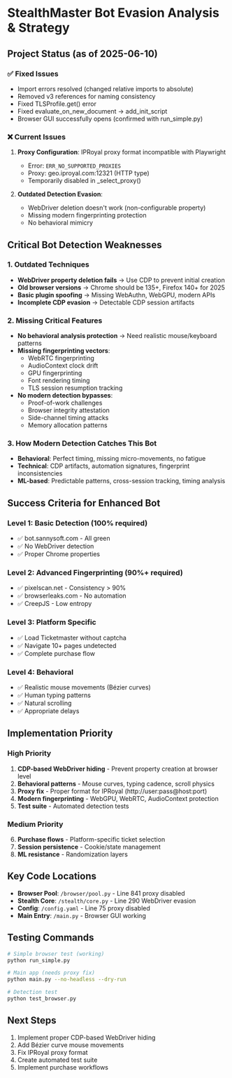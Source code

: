 # StealthMaster Bot Evasion Analysis & Strategy

## Project Status (as of 2025-06-10)

### ✅ Fixed Issues
- Import errors resolved (changed relative imports to absolute)
- Removed v3 references for naming consistency
- Fixed TLSProfile.get() error
- Fixed evaluate_on_new_document → add_init_script
- Browser GUI successfully opens (confirmed with run_simple.py)

### ❌ Current Issues
1. **Proxy Configuration**: IPRoyal proxy format incompatible with Playwright
   - Error: `ERR_NO_SUPPORTED_PROXIES`
   - Proxy: geo.iproyal.com:12321 (HTTP type)
   - Temporarily disabled in _select_proxy()

2. **Outdated Detection Evasion**:
   - WebDriver deletion doesn't work (non-configurable property)
   - Missing modern fingerprinting protection
   - No behavioral mimicry

## Critical Bot Detection Weaknesses

### 1. Outdated Techniques
- **WebDriver property deletion fails** → Use CDP to prevent initial creation
- **Old browser versions** → Chrome should be 135+, Firefox 140+ for 2025
- **Basic plugin spoofing** → Missing WebAuthn, WebGPU, modern APIs
- **Incomplete CDP evasion** → Detectable CDP session artifacts

### 2. Missing Critical Features
- **No behavioral analysis protection** → Need realistic mouse/keyboard patterns
- **Missing fingerprinting vectors**:
  - WebRTC fingerprinting
  - AudioContext clock drift
  - GPU fingerprinting
  - Font rendering timing
  - TLS session resumption tracking
- **No modern detection bypasses**:
  - Proof-of-work challenges
  - Browser integrity attestation
  - Side-channel timing attacks
  - Memory allocation patterns

### 3. How Modern Detection Catches This Bot
- **Behavioral**: Perfect timing, missing micro-movements, no fatigue
- **Technical**: CDP artifacts, automation signatures, fingerprint inconsistencies
- **ML-based**: Predictable patterns, cross-session tracking, timing analysis

## Success Criteria for Enhanced Bot

### Level 1: Basic Detection (100% required)
- ✅ bot.sannysoft.com - All green
- ✅ No WebDriver detection
- ✅ Proper Chrome properties

### Level 2: Advanced Fingerprinting (90%+ required)
- ✅ pixelscan.net - Consistency > 90%
- ✅ browserleaks.com - No automation
- ✅ CreepJS - Low entropy

### Level 3: Platform Specific
- ✅ Load Ticketmaster without captcha
- ✅ Navigate 10+ pages undetected
- ✅ Complete purchase flow

### Level 4: Behavioral
- ✅ Realistic mouse movements (Bézier curves)
- ✅ Human typing patterns
- ✅ Natural scrolling
- ✅ Appropriate delays

## Implementation Priority

### High Priority
1. **CDP-based WebDriver hiding** - Prevent property creation at browser level
2. **Behavioral patterns** - Mouse curves, typing cadence, scroll physics
3. **Proxy fix** - Proper format for IPRoyal (http://user:pass@host:port)
4. **Modern fingerprinting** - WebGPU, WebRTC, AudioContext protection
5. **Test suite** - Automated detection tests

### Medium Priority
6. **Purchase flows** - Platform-specific ticket selection
7. **Session persistence** - Cookie/state management
8. **ML resistance** - Randomization layers

## Key Code Locations
- **Browser Pool**: `/browser/pool.py` - Line 841 proxy disabled
- **Stealth Core**: `/stealth/core.py` - Line 290 WebDriver evasion
- **Config**: `/config.yaml` - Line 75 proxy disabled
- **Main Entry**: `/main.py` - Browser GUI working

## Testing Commands
```bash
# Simple browser test (working)
python run_simple.py

# Main app (needs proxy fix)
python main.py --no-headless --dry-run

# Detection test
python test_browser.py
```

## Next Steps
1. Implement proper CDP-based WebDriver hiding
2. Add Bézier curve mouse movements
3. Fix IPRoyal proxy format
4. Create automated test suite
5. Implement purchase workflows